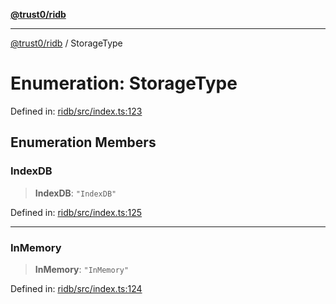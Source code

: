 [**@trust0/ridb**](../README.md)

***

[@trust0/ridb](../README.md) / StorageType

# Enumeration: StorageType

Defined in: [ridb/src/index.ts:123](https://github.com/trust0-project/RIDB/blob/24c7942462a9ce131876aec8f3f97e36356d5bf4/packages/ridb/src/index.ts#L123)

## Enumeration Members

### IndexDB

> **IndexDB**: `"IndexDB"`

Defined in: [ridb/src/index.ts:125](https://github.com/trust0-project/RIDB/blob/24c7942462a9ce131876aec8f3f97e36356d5bf4/packages/ridb/src/index.ts#L125)

***

### InMemory

> **InMemory**: `"InMemory"`

Defined in: [ridb/src/index.ts:124](https://github.com/trust0-project/RIDB/blob/24c7942462a9ce131876aec8f3f97e36356d5bf4/packages/ridb/src/index.ts#L124)
